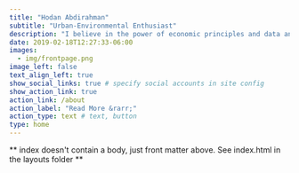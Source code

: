 ```yaml
---
title: "Hodan Abdirahman"
subtitle: "Urban-Environmental Enthusiast"
description: "I believe in the power of economic principles and data analytics to forge a path towards a sustainable future — a future where every individual has access to a cleaner, healthier environment. "
date: 2019-02-18T12:27:33-06:00
images:
  - img/frontpage.png
image_left: false
text_align_left: true
show_social_links: true # specify social accounts in site config
show_action_link: true
action_link: /about
action_label: "Read More &rarr;"
action_type: text # text, button
type: home
---
```


** index doesn't contain a body, just front matter above.
See index.html in the layouts folder **
